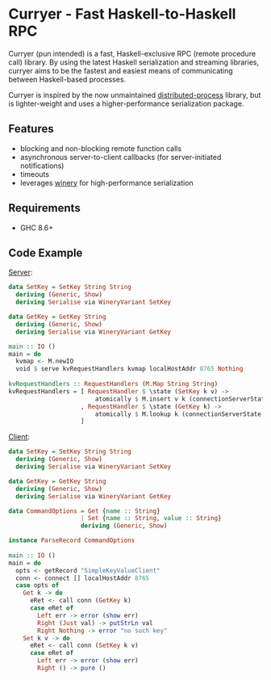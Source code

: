 # Curryer - Fast Haskell-to-Haskell RPC

Curryer (pun intended) is a fast, Haskell-exclusive RPC (remote procedure call) library. By using the latest Haskell serialization and streaming libraries, curryer aims to be the fastest and easiest means of communicating between Haskell-based processes.

Curryer is inspired by the now unmaintained [distributed-process](https://hackage.haskell.org/package/distributed-process) library, but is lighter-weight and uses a higher-performance serialization package.

## Features

* blocking and non-blocking remote function calls
* asynchronous server-to-client callbacks (for server-initiated notifications)
* timeouts
* leverages [winery](https://hackage.haskell.org/package/winery) for high-performance serialization

## Requirements

* GHC 8.6+

## Code Example

[Server](https://github.com/agentm/curryer/examples/SimpleKeyValueServer.hs):

```haskell
data SetKey = SetKey String String
  deriving (Generic, Show)
  deriving Serialise via WineryVariant SetKey

data GetKey = GetKey String
  deriving (Generic, Show)
  deriving Serialise via WineryVariant GetKey

main :: IO ()
main = do
  kvmap <- M.newIO
  void $ serve kvRequestHandlers kvmap localHostAddr 8765 Nothing
  
kvRequestHandlers :: RequestHandlers (M.Map String String)
kvRequestHandlers = [ RequestHandler $ \state (SetKey k v) ->
                        atomically $ M.insert v k (connectionServerState state)
                    , RequestHandler $ \state (GetKey k) ->
                        atomically $ M.lookup k (connectionServerState state)
                    ]
```

[Client](https://github.com/agentm/curryer/examples/SimpleKeyValueClient.hs):

```haskell
data SetKey = SetKey String String
  deriving (Generic, Show)
  deriving Serialise via WineryVariant SetKey

data GetKey = GetKey String
  deriving (Generic, Show)
  deriving Serialise via WineryVariant GetKey

data CommandOptions = Get {name :: String}
                    | Set {name :: String, value :: String}
                    deriving (Generic, Show)

instance ParseRecord CommandOptions
                    
main :: IO ()
main = do
  opts <- getRecord "SimpleKeyValueClient"
  conn <- connect [] localHostAddr 8765
  case opts of
    Get k -> do
      eRet <- call conn (GetKey k)
      case eRet of
        Left err -> error (show err)
        Right (Just val) -> putStrLn val
        Right Nothing -> error "no such key"
    Set k v -> do
      eRet <- call conn (SetKey k v)
      case eRet of
        Left err -> error (show err)
        Right () -> pure ()

```